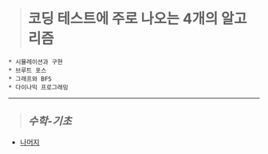 > # 코딩 테스트에 주로 나오는 4개의 알고리즘

    * 시뮬레이션과 구현
    * 브루트 포스
    * 그래프와 BFS
    * 다이나믹 프로그래밍

***   

> ## *수학-기초*
   
   * [나머지](https://www.acmicpc.net/problem/10430, "나머지")
   
  
